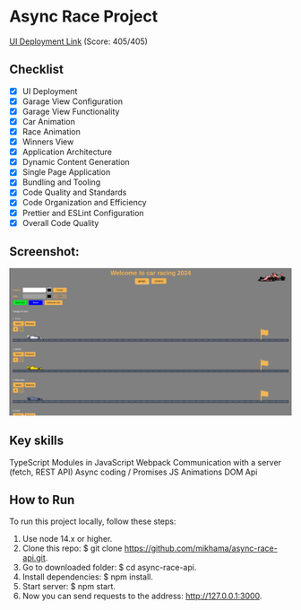 # Async Race Project

[UI Deployment Link](https://async-race2.vercel.app/) (Score: 405/405)

## Checklist

- [x] UI Deployment
- [x] Garage View Configuration
- [x] Garage View Functionality
- [x] Car Animation
- [x] Race Animation
- [x] Winners View
- [x] Application Architecture
- [x] Dynamic Content Generation
- [x] Single Page Application
- [x] Bundling and Tooling
- [x] Code Quality and Standards
- [x] Code Organization and Efficiency
- [x] Prettier and ESLint Configuration
- [x] Overall Code Quality

## Screenshot:

![](./assets/screenshot.png)

## Key skills

TypeScript
Modules in JavaScript
Webpack
Сommunication with a server (fetch, REST API)
Async coding / Promises
JS Animations
DOM Api

## How to Run

To run this project locally, follow these steps:

1. Use node 14.x or higher.
2. Clone this repo: $ git clone https://github.com/mikhama/async-race-api.git.
3. Go to downloaded folder: $ cd async-race-api.
4. Install dependencies: $ npm install.
5. Start server: $ npm start.
6. Now you can send requests to the address: http://127.0.0.1:3000.
